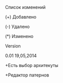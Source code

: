 Список изменений

(+) Добавлено

(-) Удалено

(*) Изменено

Version

0.01 19,05,2014

+Есть выбор архитекуты

+Редактор патернов